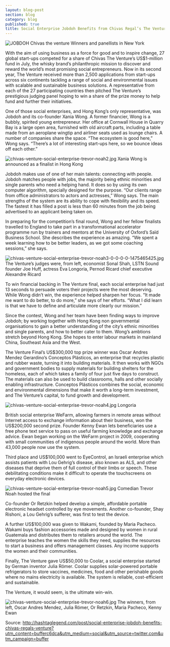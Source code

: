 ```yaml
---
layout: blog-post
section: blog
category: blog
published: true
title: Social Enterprise Jobdoh Benefits from Chivas Regal’s The Venture
---
```


![JOBDOH Chivas the venture]({{site.baseurl}}/media/chivas-venture-social-enterprise-trevor-noah1.jpg)
Winners and panellists in New York


With the aim of using business as a force for good and to inspire change, 27 global start-ups competed for a share of Chivas The Venture’s US$1-million fund in July, the whisky brand’s philanthropic mission to discover and reward the world’s most promising social entrepreneurs. Now in its second year, The Venture received more than 2,500 applications from start-ups across six continents tackling a range of social and environmental issues with scalable and sustainable business solutions. A representative from each of the 27 participating countries then pitched The Venture’s prestigious judging panel hoping to win a share of the prize money to help fund and further their initiatives.

One of those social enterprises, and Hong Kong’s only representative, was Jobdoh and its co-founder Xania Wong. A former financier, Wong is a bubbly, spirited young entrepreneur. Her office at Cornwall House in Quarry Bay is a large open area, furnished with old aircraft parts, including a table made from an aeroplane wingtip and airliner seats used as lounge chairs. A number of companies share the space. “The ecosystem is good here,” Wong says. “There’s a lot of interesting start-ups here, so we bounce ideas off each other.”

![chivas-venture-social-enterprise-trevor-noah2.jpg]({{site.baseurl}}/media/chivas-venture-social-enterprise-trevor-noah2.jpg)
Xania Wong is announced as a finalist in Hong Kong

Jobdoh makes use of one of her main talents: connecting with people. Jobdoh matches people with jobs, the majority being ethnic minorities and single parents who need a helping hand. It does so by using its own computer algorithm, specially designed for the purpose. “Our clients range from office administrators to actors and actresses,” Wong says. The main strengths of the system are its ability to cope with flexibility and its speed. The fastest it has filled a post is less than 60 minutes from the job being advertised to an applicant being taken on.

In preparing for the competition’s final round, Wong and her fellow finalists travelled to England to take part in a transformational accelerator programme run by trainers and mentors at the University of Oxford’s Saïd Business School. She describes the experience as amazing. “We spent a week learning how to be better leaders, as we got some coaching sessions,” she says.

![chivas-venture-social-enterprise-trevor-noah3-0-0-0-0-1475465425.jpg]({{site.baseurl}}/media/chivas-venture-social-enterprise-trevor-noah3-0-0-0-0-1475465425.jpg)
The Venture’s judges were, from left, economist Sonal Shah, LSTN Sound founder Joe Huff, actress Eva Longoria, Pernod Ricard chief executive Alexandre Ricard

To win financial backing in The Venture final, each social enterprise had just 13 seconds to persuade voters their projects were the most deserving. While Wong didn’t win, the experience helped sharpen her focus. “It made me want to do better, to do more,” she says of her efforts. “What I did learn is that we have to define and articulate more clearly our mission.”

Since the contest, Wong and her team have been finding ways to improve Jobdoh; by working together with Hong Kong non governmental organisations to gain a better understanding of the city’s ethnic minorities and single parents, and how to better cater to them. Wong’s ambtions stretch beyond Hong Kong. She hopes to enter labour markets in mainland China, Southeast Asia and the West.

The Venture Final’s US$300,000 top prize winner was Oscar Andres Mendez Gerardino’s Conceptos Plásticos, an enterprise that recycles plastic and rubber waste, turning it into building materials. It then works with NGOs and government bodies to supply materials for building shelters for the homeless, each of which takes a family of four just five days to construct. The materials can also be used to build classrooms, halls and other socially enabling infrastructure. Conceptos Plásticos combines the social, economic and environmental dimensions that make it worth a long-term investment, and The Venture’s capital, to fund growth and development.

![chivas-venture-social-enterprise-trevor-noah4.jpg]({{site.baseurl}}/media/chivas-venture-social-enterprise-trevor-noah4.jpg)
Longoria

British social enterprise WeFarm, allowing farmers in remote areas without Internet access to exchange information about their business, won the US$200,000 second prize. Founder Kenny Ewan lets beneficiaries use a free phone text service to pass on useful farming knowledge and exchange advice. Ewan began working on the WeFarm project in 2009, cooperating with small communities of indigenous people around the world. More than 43,000 people now use the system.

Third place and US$100,000 went to EyeControl, an Israeli enterprise which assists patients with Lou Gehrig’s disease, also known as ALS, and other diseases that deprive them of full control of their limbs or speech. These debilitating conditions make it difficult to operate the touchscreens on everyday electronic devices.

![chivas-venture-social-enterprise-trevor-noah5.jpg]({{site.baseurl}}/media/chivas-venture-social-enterprise-trevor-noah5.jpg)
Comedian Trevor Noah hosted the final

Co-founder Or Retzkin helped develop a simple, affordable portable electronic headset controlled by eye movements. Another co-founder, Shay Rishoni, a Lou Gehrig’s sufferer, was first to test the device.

A further US$100,000 was given to Wakami, founded by Maria Pacheco. Wakami buys fashion accessories made and designed by women in rural Guatemala and distributes them to retailers around the world. The enterprise teaches the women the skills they need, supplies the resources to start a business and offers management classes. Any income supports the women and their communities.

Finally, The Venture gave US$50,000 to Coolar, a social enterprise started by German inventor Julia Römer. Coolar supplies solar-powered portable refrigerators to store vaccines, medicines, food and other perishable goods where no mains electricity is available. The system is reliable, cost-efficient and sustainable.

The Venture, it would seem, is the ultimate win-win.

![chivas-venture-social-enterprise-trevor-noah6.jpg]({{site.baseurl}}/media/chivas-venture-social-enterprise-trevor-noah6.jpg)
The winners, from left, Oscar Andres Mendez, Julia Römer, Or Retzkin, Maria Pacheco, Kenny Ewan

Source: http://hashtaglegend.com/post/social-enterprise-jobdoh-benefits-chivas-regals-venture?utm_content=bufferc6dca&utm_medium=social&utm_source=twitter.com&utm_campaign=buffer
